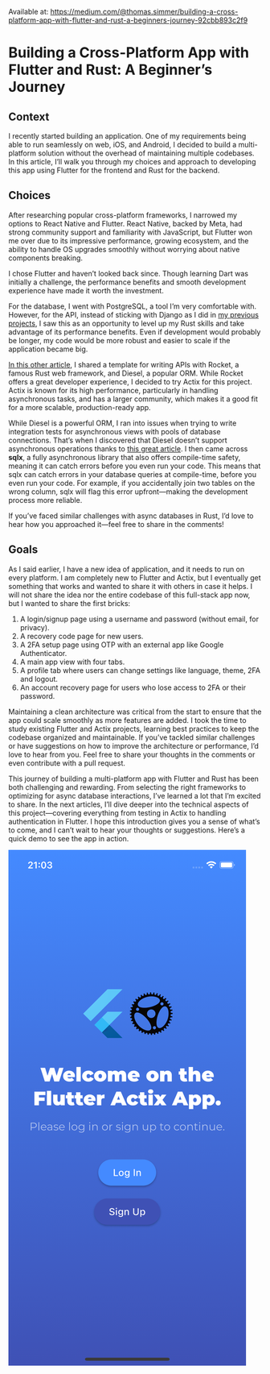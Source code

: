 Available at: https://medium.com/@thomas.simmer/building-a-cross-platform-app-with-flutter-and-rust-a-beginners-journey-92cbb893c2f9

# Building a Cross-Platform App with Flutter and Rust: A Beginner’s Journey

## Context

I recently started building an application. One of my requirements being able to run seamlessly on web, iOS, and Android, I decided to build a multi-platform solution without the overhead of maintaining multiple codebases. In this article, I’ll walk you through my choices and approach to developing this app using Flutter for the frontend and Rust for the backend.

## Choices

After researching popular cross-platform frameworks, I narrowed my options to React Native and Flutter. React Native, backed by Meta, had strong community support and familiarity with JavaScript, but Flutter won me over due to its impressive performance, growing ecosystem, and the ability to handle OS upgrades smoothly without worrying about native components breaking.

I chose Flutter and haven’t looked back since. Though learning Dart was initially a challenge, the performance benefits and smooth development experience have made it worth the investment.

For the database, I went with PostgreSQL, a tool I’m very comfortable with. However, for the API, instead of sticking with Django as I did in [my previous projects](https://medium.com/@thomas.simmer/neotemplate-a-basic-nextjs-django-website-d1932f912c8d), I saw this as an opportunity to level up my Rust skills and take advantage of its performance benefits. Even if development would probably be longer, my code would be more robust and easier to scale if the application became big.

[In this other article](https://medium.com/@thomas.simmer/rust-writing-tests-in-rocket-49dd1733350e), I shared a template for writing APIs with Rocket, a famous Rust web framework, and Diesel, a popular ORM. While Rocket offers a great developer experience, I decided to try Actix for this project. Actix is known for its high performance, particularly in handling asynchronous tasks, and has a larger community, which makes it a good fit for a more scalable, production-ready app.

While Diesel is a powerful ORM, I ran into issues when trying to write integration tests for asynchronous views with pools of database connections. That’s when I discovered that Diesel doesn’t support asynchronous operations thanks to [this great article](https://www.lpalmieri.com/posts/2020-08-31-zero-to-production-3-5-html-forms-databases-integration-tests/#3-2-choosing-a-database-crate). I then came across **sqlx**, a fully asynchronous library that also offers compile-time safety, meaning it can catch errors before you even run your code. This means that sqlx can catch errors in your database queries at compile-time, before you even run your code. For example, if you accidentally join two tables on the wrong column, sqlx will flag this error upfront—making the development process more reliable.

If you’ve faced similar challenges with async databases in Rust, I’d love to hear how you approached it—feel free to share in the comments!

## Goals

As I said earlier, I have a new idea of application, and it needs to run on every platform. I am completely new to Flutter and Actix, but I eventually get something that works and wanted to share it with others in case it helps. I will not share the idea nor the entire codebase of this full-stack app now, but I wanted to share the first bricks:

1. A login/signup page using a username and password (without email, for privacy).
2. A recovery code page for new users.
3. A 2FA setup page using OTP with an external app like Google Authenticator.
4. A main app view with four tabs.
5. A profile tab where users can change settings like language, theme, 2FA and logout.
6. An account recovery page for users who lose access to 2FA or their password.

Maintaining a clean architecture was critical from the start to ensure that the app could scale smoothly as more features are added. I took the time to study existing Flutter and Actix projects, learning best practices to keep the codebase organized and maintainable. If you’ve tackled similar challenges or have suggestions on how to improve the architecture or performance, I’d love to hear from you. Feel free to share your thoughts in the comments or even contribute with a pull request.

This journey of building a multi-platform app with Flutter and Rust has been both challenging and rewarding. From selecting the right frameworks to optimizing for async database interactions, I’ve learned a lot that I’m excited to share. In the next articles, I’ll dive deeper into the technical aspects of this project—covering everything from testing in Actix to handling authentication in Flutter. I hope this introduction gives you a sense of what’s to come, and I can’t wait to hear your thoughts or suggestions. Here’s a quick demo to see the app in action.

[![Watch the video](/docs/screenshots/1.png)](https://youtu.be/ZCqYWs-lrRM)
